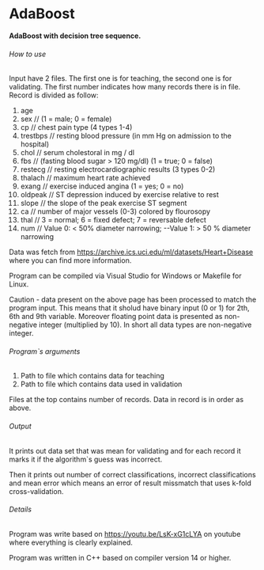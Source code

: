 # AdaBoost
**AdaBoost with decision tree sequence.**

###### How to use
Input have 2 files. The first one is for teaching, the second one is for validating. The first number indicates how many records there is in file. Record is divided as follow:
1. age
2. sex 			// (1 = male; 0 = female)
3. cp			// chest pain type (4 types 1-4)
4. trestbps 	// resting blood pressure (in mm Hg on admission to the hospital)
5. chol			// serum cholestoral in mg / dl
6. fbs			// (fasting blood sugar > 120 mg/dl) (1 = true; 0 = false)
7. restecg		// resting electrocardiographic results (3 types 0-2)
8. thalach		// maximum heart rate achieved
9. exang		// exercise induced angina (1 = yes; 0 = no)
10. oldpeak		// ST depression induced by exercise relative to rest
11. slope		// the slope of the peak exercise ST segment
12. ca			// number of major vessels (0-3) colored by flourosopy
13. thal		// 3 = normal; 6 = fixed defect; 7 = reversable defect
14. num			// Value 0: < 50% diameter narrowing; --Value 1: > 50 % diameter narrowing

Data was fetch from https://archive.ics.uci.edu/ml/datasets/Heart+Disease where you can find more information.

Program can be compiled via Visual Studio for Windows or Makefile for Linux.

Caution - data present on the above page has been processed to match the program input. This means that it sholud have binary input (0 or 1) for 2th, 6th and 9th variable. Moreover floating point data is presented as non-negative integer (multiplied by 10). In short all data types are non-negative integer.

###### Program`s arguments 
1. Path to file which contains data for teaching
2. Path to file which contains data used in validation

Files at the top contains number of records. Data in record is in order as above. 

###### Output
It prints out data set that was mean for validating and for each record it marks it if the algorithm`s guess was incorrect.

Then it prints out number of correct classifications, incorrect classifications and mean error which means an error of result missmatch that uses k-fold cross-validation.

###### Details
Program was write based on https://youtu.be/LsK-xG1cLYA on youtube where everything is clearly explained.

Program was written in C++ based on compiler version 14 or higher.